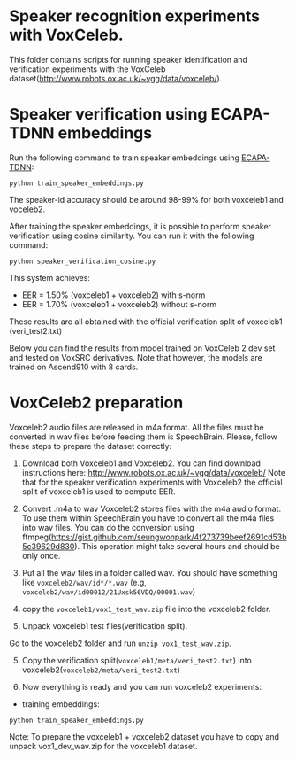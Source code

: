 # Speaker recognition experiments with VoxCeleb.
This folder contains scripts for running speaker identification and verification experiments with the VoxCeleb dataset(http://www.robots.ox.ac.uk/~vgg/data/voxceleb/).

# Speaker verification using ECAPA-TDNN embeddings
Run the following command to train speaker embeddings using [ECAPA-TDNN](https://arxiv.org/abs/2005.07143):

`python train_speaker_embeddings.py`

The speaker-id accuracy should be around 98-99% for both voxceleb1 and voceleb2.

After training the speaker embeddings, it is possible to perform speaker verification using cosine similarity.  You can run it with the following command:

`python speaker_verification_cosine.py`

This system achieves:
- EER = 1.50% (voxceleb1 + voxceleb2) with s-norm
- EER = 1.70% (voxceleb1 + voxceleb2) without s-norm

These results are all obtained with the official verification split of voxceleb1 (veri\_test2.txt)

Below you can find the results from model trained on VoxCeleb 2 dev set and tested on VoxSRC derivatives. Note that however, the models are trained on Ascend910 with 8 cards.

# VoxCeleb2 preparation
Voxceleb2 audio files are released in m4a format. All the files must be converted in wav files before
feeding them is SpeechBrain. Please, follow these steps to prepare the dataset correctly:

1. Download both Voxceleb1 and Voxceleb2.
You can find download instructions here: http://www.robots.ox.ac.uk/~vgg/data/voxceleb/
Note that for the speaker verification experiments with Voxceleb2 the official split of voxceleb1 is used to compute EER.

2. Convert .m4a to wav
Voxceleb2 stores files with the m4a audio format. To use them within SpeechBrain you have to convert all the m4a files into wav files.
You can do the conversion using ffmpeg(https://gist.github.com/seungwonpark/4f273739beef2691cd53b5c39629d830). This operation might take several hours and should be only once.

2. Put all the wav files in a folder called wav. You should have something like `voxceleb2/wav/id*/*.wav` (e.g, `voxceleb2/wav/id00012/21Uxsk56VDQ/00001.wav`)

3. copy the `voxceleb1/vox1_test_wav.zip` file into the voxceleb2 folder.

4. Unpack voxceleb1 test files(verification split).

Go to the voxceleb2 folder and run `unzip vox1_test_wav.zip`.

5. Copy the verification split(`voxceleb1/meta/veri_test2.txt`) into voxceleb2(`voxceleb2/meta/veri_test2.txt`)

6. Now everything is ready and you can run voxceleb2 experiments:
- training embeddings:

`python train_speaker_embeddings.py`

Note: To prepare the voxceleb1 + voxceleb2 dataset you have to copy and unpack vox1_dev_wav.zip for the voxceleb1 dataset.




